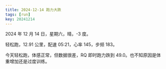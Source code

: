 ```yaml
---
title: 2024-12-14 跑力大跌
tags: [run]
key: 20241214
---
```


2024 年 12 月 14 日，星期六，晴，-3 度。

轻松跑，12.91 公里，配速 05:21，心率 145，步频 183。

<!--more-->

今天轻松跑，体感正常，但数据很差，RQ 即时跑力跌到 49.0。也不知原因是体重增加还是过度训练。

<div class="strava-embed-placeholder" data-embed-type="activity" data-embed-id="13109952430" data-style="standard" data-from-embed="false"></div><script src="https://strava-embeds.com/embed.js"></script>
